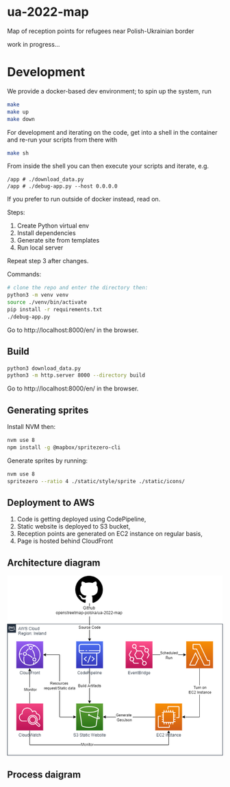 # ua-2022-map
Map of reception points for refugees near Polish-Ukrainian border

work in progress...


# Development

We provide a docker-based dev environment; to spin up the system, run

```bash
make
make up
make down
```

For development and iterating on the code, get into a shell in the container and re-run your scripts from there with

```bash
make sh
```

From inside the shell you can then execute your scripts and iterate, e.g.
```
/app # ./download_data.py
/app # ./debug-app.py --host 0.0.0.0
```

If you prefer to run outside of docker instead, read on.

Steps:
1. Create Python virtual env
2. Install dependencies
3. Generate site from templates
4. Run local server

Repeat step 3 after changes.

Commands:
```bash
# clone the repo and enter the directory then:
python3 -m venv venv
source ./venv/bin/activate
pip install -r requirements.txt
./debug-app.py
```

Go to http://localhost:8000/en/ in the browser.

## Build

```bash
python3 download_data.py
python3 -m http.server 8000 --directory build
```

Go to http://localhost:8000/en/ in the browser.

## Generating sprites

Install NVM then:
```bash
nvm use 8
npm install -g @mapbox/spritezero-cli
```

Generate sprites by running:
```bash
nvm use 8
spritezero --ratio 4 ./static/style/sprite ./static/icons/
```
## Deployment to AWS

1. Code is getting deployed using CodePipeline,
2. Static website is deployed to S3 bucket,
3. Reception points are generated on EC2 instance on regular basis,
4. Page is hosted behind CloudFront

## Architecture diagram

![diagram](img/OSM-AED-Architecture.png)


## Process daigram


